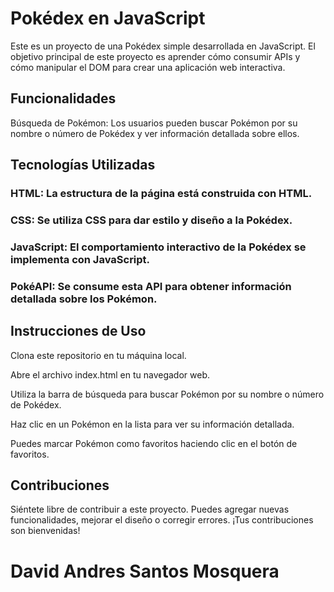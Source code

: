 # Pokédex en JavaScript
Este es un proyecto de una Pokédex simple desarrollada en JavaScript. El objetivo principal de este proyecto es aprender cómo consumir APIs y cómo manipular el DOM para crear una aplicación web interactiva.

## Funcionalidades
Búsqueda de Pokémon: Los usuarios pueden buscar Pokémon por su nombre o número de Pokédex y ver información detallada sobre ellos.

## Tecnologías Utilizadas
### HTML: La estructura de la página está construida con HTML.

### CSS: Se utiliza CSS para dar estilo y diseño a la Pokédex.

### JavaScript: El comportamiento interactivo de la Pokédex se implementa con JavaScript.

### PokéAPI: Se consume esta API para obtener información detallada sobre los Pokémon.

## Instrucciones de Uso
Clona este repositorio en tu máquina local.

Abre el archivo index.html en tu navegador web.

Utiliza la barra de búsqueda para buscar Pokémon por su nombre o número de Pokédex.

Haz clic en un Pokémon en la lista para ver su información detallada.

Puedes marcar Pokémon como favoritos haciendo clic en el botón de favoritos.

## Contribuciones
Siéntete libre de contribuir a este proyecto. Puedes agregar nuevas funcionalidades, mejorar el diseño o corregir errores. ¡Tus contribuciones son bienvenidas!


# David Andres Santos Mosquera

